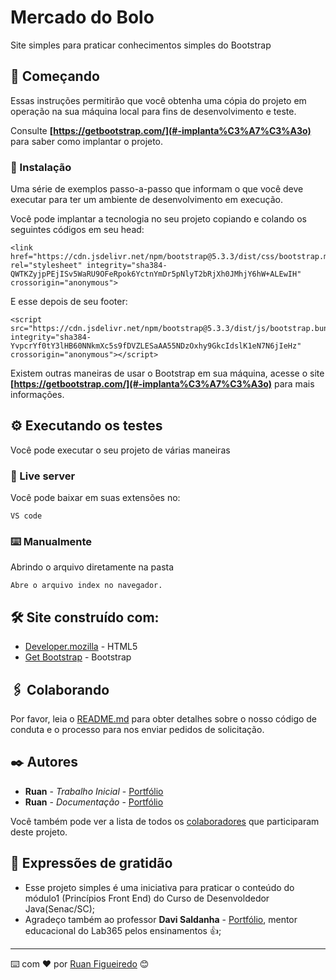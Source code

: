 # Mercado do Bolo

Site simples para praticar conhecimentos simples
do Bootstrap

## 🚀 Começando

Essas instruções permitirão que você obtenha uma cópia do projeto em operação na sua máquina local para fins de desenvolvimento e teste.

Consulte **[https://getbootstrap.com/](#-implanta%C3%A7%C3%A3o)** para saber como implantar o projeto.



### 🔧 Instalação

Uma série de exemplos passo-a-passo que informam o que você deve executar para ter um ambiente de desenvolvimento em execução.

Você pode implantar a tecnologia no seu projeto copiando e colando os seguintes códigos em seu head:

```
<link href="https://cdn.jsdelivr.net/npm/bootstrap@5.3.3/dist/css/bootstrap.min.css" rel="stylesheet" integrity="sha384-QWTKZyjpPEjISv5WaRU9OFeRpok6YctnYmDr5pNlyT2bRjXh0JMhjY6hW+ALEwIH" crossorigin="anonymous">
```

E esse depois de seu footer:

```
<script src="https://cdn.jsdelivr.net/npm/bootstrap@5.3.3/dist/js/bootstrap.bundle.min.js" integrity="sha384-YvpcrYf0tY3lHB60NNkmXc5s9fDVZLESaAA55NDzOxhy9GkcIdslK1eN7N6jIeHz" crossorigin="anonymous"></script>
```

Existem outras maneiras de usar o Bootstrap em sua máquina, acesse o site **[https://getbootstrap.com/](#-implanta%C3%A7%C3%A3o)** para mais informações.

## ⚙️ Executando os testes

Você pode executar o seu projeto de várias maneiras

### 🔩 Live server

Você pode baixar em suas extensões no:

```
VS code
```

### ⌨️ Manualmente

Abrindo o arquivo diretamente na pasta

```
Abre o arquivo index no navegador.
```

## 🛠️ Site construído com:


* [Developer.mozilla](https://developer.mozilla.org/en-US/docs/Glossary/HTML5) - HTML5
* [Get Bootstrap](https://getbootstrap.com/) - Bootstrap


## 🖇️ Colaborando

Por favor, leia o [README.md](https://gist.github.com/usuario/linkParaInfoSobreContribuicoes) para obter detalhes sobre o nosso código de conduta e o processo para nos enviar pedidos de solicitação.

## ✒️ Autores

* **Ruan** - *Trabalho Inicial* - [Portfólio](https://github.com/RuanFigueiredo)
* **Ruan** - *Documentação* - [Portfólio](https://github.com/RuanFigueiredo)

Você também pode ver a lista de todos os [colaboradores](https://github.com/RuanFigueiredo) que participaram deste projeto.

## 🎁 Expressões de gratidão

* Esse projeto simples é uma iniciativa para praticar o conteúdo do módulo1 (Princípios Front End) do Curso de Desenvoldedor Java(Senac/SC);
* Agradeço também ao professor  **Davi Saldanha** - [Portfólio](https://github.com/davisaldanha), mentor educacional do Lab365 pelos ensinamentos :+1:;



---
⌨️ com ❤️ por [Ruan Figueiredo](https://gist.github.com/lohhans) 😊